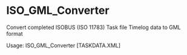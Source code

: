 # ISO_GML_Converter
Convert completed ISOBUS (ISO 11783) Task file Timelog data to GML format

Usage:
ISO_GML_Converter [TASKDATA.XML]
